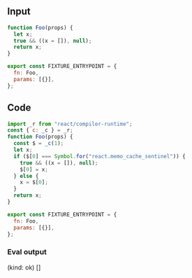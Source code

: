 
## Input

```javascript
function Foo(props) {
  let x;
  true && ((x = []), null);
  return x;
}

export const FIXTURE_ENTRYPOINT = {
  fn: Foo,
  params: [{}],
};

```

## Code

```javascript
import _r from "react/compiler-runtime";
const { c: _c } = _r;
function Foo(props) {
  const $ = _c(1);
  let x;
  if ($[0] === Symbol.for("react.memo_cache_sentinel")) {
    true && ((x = []), null);
    $[0] = x;
  } else {
    x = $[0];
  }
  return x;
}

export const FIXTURE_ENTRYPOINT = {
  fn: Foo,
  params: [{}],
};

```
      
### Eval output
(kind: ok) []